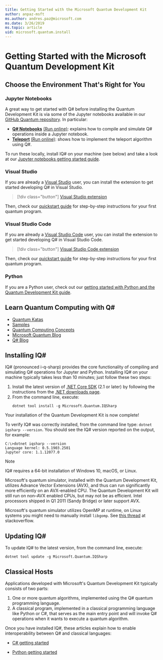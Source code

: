 ```yaml
---
title: Getting Started with the Microsoft Quantum Development Kit
author: anpaz-msft
ms.author: andres.paz@microsoft.com 
ms.date: 3/26/2019
ms.topic: article
uid: microsoft.quantum.install
---
```


# Getting Started with the Microsoft Quantum Development Kit #

## Choose the Environment That's Right for You ##

### Jupyter Notebooks ###

 A great way to get started with Q# before installing the Quantum Development Kit is via some of the Jupyter notebooks available in our [GitHub Quantum repository](https://github.com/Microsoft/Quantum.git).  In particular:

* **[Q# Notebooks](https://github.com/Microsoft/Quantum/tree/master/Samples/src/IntroToIQSharp/Notebook.ipynb)** [(Run online)](https://mybinder.org/v2/gh/Microsoft/Quantum/master?filepath=Samples%2Fsrc%2FIntroToIQSharp%2FNotebook.ipynb): explains how to compile and simulate Q# operations inside a Jupyter notebook.
* **[Teleport](https://github.com/Microsoft/Quantum/tree/master/Samples/src/Teleportation/Notebook.ipynb)** [(Run online)](https://mybinder.org/v2/gh/microsoft/Quantum/master?filepath=Samples%2Fsrc%2FTeleportation%2FNotebook.ipynb): shows how to implement the teleport algorithm using Q#.

To run these locally, install IQ# on your machine (see below) and take a look at our [Jupyter notebooks getting started guide](xref:microsoft.quantum.install.jupyter).

### Visual Studio ###

 If you are already a [Visual Studio](https://visualstudio.microsoft.com/vs/) user, you can install the extension to get started developing Q# in Visual Studio. 
> [!div class="button"]
> [Visual Studio extension](https://marketplace.visualstudio.com/items?itemName=quantum.DevKit)

Then, check our [quickstart guide](../quickstart?tabs=tabid-vs2017) for step-by-step instructions for your first quantum program.

### Visual Studio Code ###

 If you are already a [Visual Studio Code](https://code.visualstudio.com/) user, you can install the extension to get started developing Q# in Visual Studio Code.
> [!div class="button"]
> [Visual Studio Code extension](https://marketplace.visualstudio.com/items?itemName=quantum.quantum-devkit-vscode)

Then, check our [quickstart guide](../quickstart?tabs=tabid-vscode) for step-by-step instructions for your first quantum program.


### Python ###

If you are a Python user, check out our [getting started with Python and the Quantum Development Kit guide](xref:microsoft.quantum.install.python).


## Learn Quantum Computing with Q# ##

* [Quantum Katas](https://github.com/Microsoft/QuantumKatas)
* [Samples](https://github.com/Microsoft/Quantum)
* [Quantum Computing Concepts](xref:microsoft.quantum.concepts.intro)
* [Microsoft Quantum Blog](https://cloudblogs.microsoft.com/quantum/?ext)
* [Q# Blog](https://devblogs.microsoft.com/qsharp/)

## Installing IQ# ##

IQ# (pronounced i-q-sharp) provides the core functionality of compiling and simulating Q# operations for Jupyter and Python.
Installing IQ# on your machine typically takes less than 10 minutes; just follow these two steps:

1. Install the latest version of [.NET Core SDK](https://dotnet.microsoft.com/) (2.1 or later) by 
  following the instructions from the [.NET downloads page](https://www.microsoft.com/net/download).
2. From the command line, execute:
   ```Command Prompt
   dotnet tool install -g Microsoft.Quantum.IQSharp
   ```

Your installation of the Quantum Development Kit is now complete!

To verify IQ# was correctly installed, from the command line type: `dotnet iqsharp --version`. You should see the IQ# version reported on the output, for example:
```
C:\>dotnet iqsharp --version
Language kernel: 0.5.1903.2501
Jupyter core: 1.1.12077.0
```

> [!NOTE]
> IQ# requires a 64-bit installation of Windows 10, macOS, or Linux.
>
> Microsoft's quantum simulator, installed with the Quantum Development Kit, utilizes Advance Vector Extensions (AVX), 
> and thus can run significantly more efficiently on an AVX-enabled CPU.
> The Quantum Development Kit will still run on non–AVX enabled CPUs, but may not be as efficient.
> Intel processors shipped in Q1 2011 (Sandy Bridge) or later support AVX.
>
> Microsoft's quantum simulator utilizes OpenMP at runtime, on Linux systems you might need to manually install `libgomp`.
> See [this thread](https://stackoverflow.com/questions/52428334/unable-to-load-dll-microsoft-quantum-simulator-runtime-dll-centos-7) at stackoverflow.

## Updating IQ# ##

To update IQ# to the latest version, from the command line, execute:
```Command Prompt
dotnet tool update -g Microsoft.Quantum.IQSharp
```

## Classical Hosts ##

Applications developed with Microsoft's Quantum Development Kit typically consists of two parts:
1. One or more quantum algorithms, implemented using the Q# quantum programming language.
2. A classical program, implemented in a classical programming language like Python or C#, 
  that serves as the main entry point and will invoke Q# operations 
  when it wants to execute a quantum algorithm.

Once you have installed IQ#, these articles explain how to enable interoperability between Q# and classical languages:

* [C# getting started](xref:microsoft.quantum.install.csharp)

* [Python getting started](xref:microsoft.quantum.install.python)



